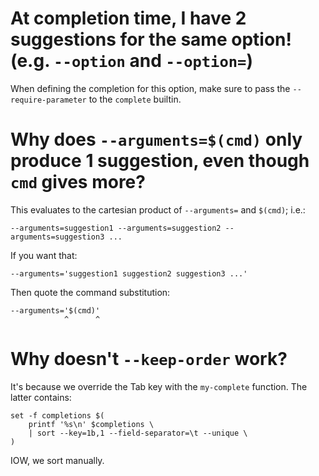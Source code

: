 # At completion time, I have 2 suggestions for the same option!  (e.g. `--option` and `--option=`)

When  defining  the   completion  for  this  option,  make  sure   to  pass  the
`--require-parameter` to the `complete` builtin.

# Why does `--arguments=$(cmd)` only produce 1 suggestion, even though `cmd` gives more?

This evaluates to the cartesian product of `--arguments=` and `$(cmd)`; i.e.:

    --arguments=suggestion1 --arguments=suggestion2 --arguments=suggestion3 ...

If you want that:

    --arguments='suggestion1 suggestion2 suggestion3 ...'

Then quote the command substitution:

    --arguments='$(cmd)'
                ^      ^

# Why doesn't `--keep-order` work?

It's because we override the Tab key with the `my-complete` function.
The latter contains:

    set -f completions $(
        printf '%s\n' $completions \
        | sort --key=1b,1 --field-separator=\t --unique \
    )

IOW, we sort manually.
